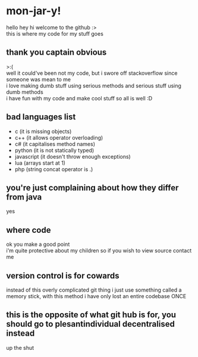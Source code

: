 # mon-jar-y!

hello hey hi welcome to the github :>\
this is where my code for my stuff goes

## thank you captain obvious

\>:(\
well it could've been not my code, but i swore off stackoverflow since someone was mean to me\
i love making dumb stuff using serious methods and serious stuff using dumb methods\
i have fun with my code and make cool stuff so all is well :D

## bad languages list

- c (it is missing objects)
- c++ (it allows operator overloading)
- c# (it capitalises method names)
- python (it is not statically typed)
- javascript (it doesn't throw enough exceptions)
- lua (arrays start at 1)
- php (string concat operator is .)

## you're just complaining about how they differ from java

yes

## where code

ok you make a good point\
i'm quite protective about my children so if you wish to view source contact me

## version control is for cowards

instead of this overly complicated git thing i just use something called a memory stick, with this method i have only lost an entire codebase ONCE

## this is the opposite of what git hub is for, you should go to plesantindividual decentralised instead

up the shut

